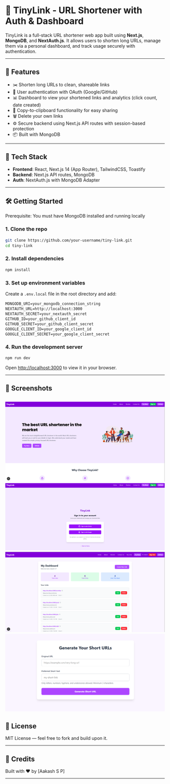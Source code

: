 # 🔗 TinyLink - URL Shortener with Auth & Dashboard

TinyLink is a full-stack URL shortener web app built using **Next.js**, **MongoDB**, and **NextAuth.js**. It allows users to shorten long URLs, manage them via a personal dashboard, and track usage securely with authentication.

---

## 🚀 Features

- ✂️ Shorten long URLs to clean, shareable links
- 🔐 User authentication with OAuth (Google/GitHub)
- 📊 Dashboard to view your shortened links and analytics (click count, date created)
- 📌 Copy-to-clipboard functionality for easy sharing
- 🗑️ Delete your own links
- ⚙️ Secure backend using Next.js API routes with session-based protection
- 📦 Built with MongoDB

---

## 🧪 Tech Stack

- **Frontend**: React, Next.js 14 (App Router), TailwindCSS, Toastify
- **Backend**: Next.js API routes, MongoDB
- **Auth**: NextAuth.js with MongoDB Adapter

---



## 🛠️ Getting Started
Prerequisite: You must have MongoDB installed and running locally

### 1. Clone the repo
```bash
git clone https://github.com/your-username/tiny-link.git
cd tiny-link
```

### 2. Install dependencies
```bash
npm install
```

### 3. Set up environment variables

Create a `.env.local` file in the root directory and add:

```env
MONGODB_URI=your_mongodb_connection_string
NEXTAUTH_URL=http://localhost:3000
NEXTAUTH_SECRET=your_nextauth_secret
GITHUB_ID=your_github_client_id
GITHUB_SECRET=your_github_client_secret
GOOGLE_CLIENT_ID=your_google_client_id
GOOGLE_CLIENT_SECRET=your_google_client_secret
```

### 4. Run the development server

```bash
npm run dev
```

Open [http://localhost:3000](http://localhost:3000) to view it in your browser.

---

## 📸 Screenshots

![Home Page](public/screenshots/Home.PNG)
![Sign IN](public/screenshots/SignIn.PNG)
![Dashboard](public/screenshots/Dashboard.PNG)
![Shorten](public/screenshots/Shorten.PNG)
---

## 📄 License

MIT License — feel free to fork and build upon it.

---

## 🙏 Credits

Built with ❤️ by [Aakash S P]

---
